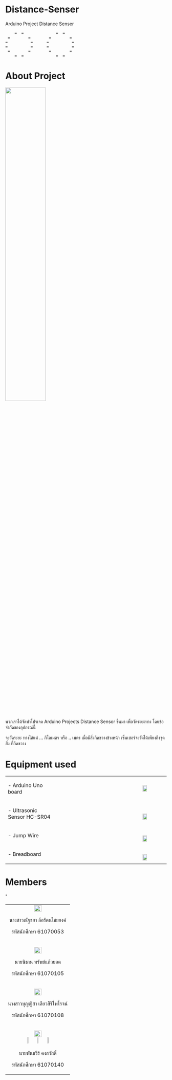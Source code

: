 # Distance-Senser

Arduino Project Distance Senser
                                                                        

        =  =              =  =
     =        =        =        =
    =          =      =          =
    =          =      =          =
     =        =        =        =
        =  =              =  = 
        
# About Project

<img src="https://surtrtech.files.wordpress.com/2018/01/09782-3.png" width="50%">

พวกเราได้จัดทำโปรเจค Arduino Projects Distance Sensor ขึ้นมา เพื่อวัดระยะทาง โดยข้อจำกัดของอุปกรณ์นี้

จะวัดระยะ ทางได้แค่ ... กิโลเมตร หรือ .. เมตร เมื่อมีสิ่งกีดขวางข้างหน้า เซ็นเซอร์จะวัดได้เพียงถึงจุดสิ่ง ที่กีดขวาง

                                                                        
# Equipment used

<table align="center" width="80%"><tr>
					<td width="30%">
									<p>
										- Arduino Uno board
									</p></td>
					<td width="50%">
									<img src="https://www.img.live/images/2019/04/29/board.jpg" width="20%" align="right">
					</td>
				</tr>
				<tr><td width="30%">
          <p>
										- Ultrasonic Sensor HC-SR04
									</p>
				</td>
				<td width="70%">
							<br><img src="https://www.img.in.th/images/57478795e1e0d3f9c8530c5b91a75090.jpg" width="20%" align="right">
				</td></tr>
								<tr><td width="30%">
									<p>
										- Jump Wire
									</p>
				</td>
				<td width="70%">
							<br><img src="https://www.img.in.th/images/23f3b9ddb9a49efa4cb44d76c8bb23a2.jpg" width="20%" align="right">
				</td></tr>
								<tr><td width="30%">
									<p>
										- Breadboard
									</p>
				</td>
				<td width="70%">
							<br><img src="https://www.img.in.th/images/4131b06a0bf98e3fef81dcc077550262.png" width="20%" align="right">
				</td></tr>
			</table>
			
# Members

<table width="80%" border="0">
  <tr>
    <td align="center"><img src="https://www.img.live/images/2019/04/29/natchaya.jpg" width="35%">
    <p>
										นางสาวณัฐชยา ล้อรัตนไชยยงค์
									</p>
									<p>
									         รหัสนักศึกษา 61070053
									</p></td>
  </tr>
  <tr>
    <td align="center"><p><img src="https://www.img.live/images/2019/04/29/nithan.jpg" width="35%">
      </p>
      <p>นายนิธาน ทรัพย์แก้วยอด
  </p>
      </p>
      <p>
	           รหัสนักศึกษา 61070105
	  </p></td>
  </tr>
  <tr>"
    <td align="center"><p><img src="https://www.img.live/images/2019/04/29/boonyisa.jpg" width="35%">
      </p>
      <p>นางสาวบุญญิสา เลียวสิริไพโรจน์
  </p>
      </p>
      <p>
	           รหัสนักศึกษา 61070108
</p></td>
  </tr>
  <tr>
    <td align="center"><p><img src="https://www.img.live/images/2019/04/29/phantawee.jpg" width="35%"><br>
	    <a href="https://facebook.com/BalloonQuestionMark" target="_blank"><img src="<img src="https://www.img.live/images/2019/04/29/fb.png" width="10%" target="_blank"></a>&nbsp;&nbsp;
											<a href="https://github.com/61070140" target="_blank"><img src="<img src="https://www.img.live/images/2019/04/29/github.png" width="10%" ></a>&nbsp;&nbsp;
											<a href="https://www.instagram.com/beaslzlo_____/" target="_blank"><img src="https://www.img.live/images/2019/04/29/ig.png" width="10%"></a>
      </p>
      <p>นายพันธวีร์ คงสวัสดิ์
  </p>
      </p>
      <p>
	           รหัสนักศึกษา 61070140
</p></td>
  </tr>
</table>

